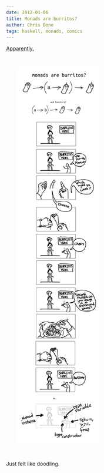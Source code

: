 ```yaml
---
date: 2012-01-06
title: Monads are burritos?
author: Chris Done
tags: haskell, monads, comics
---
```


[Apparently.](http://blog.plover.com/prog/burritos.html)

<img src="/images/comics/monads_are_burritos.png" style="margin:2em"/>
<style>.page-wrap{text-align:center}</style>

Just felt like doodling.
